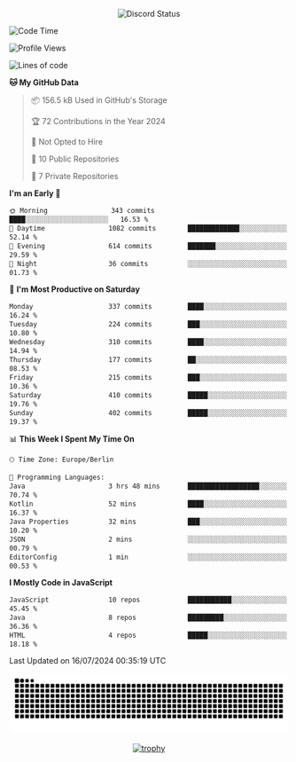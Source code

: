 <!-- Discord Status -->
<p align="center">
  <img src="https://lanyard.cnrad.dev/api/531896089096486922?borderRadius=30px" alt="Discord Status" />
</p>

<!--START_SECTION:waka-->
![Code Time](http://img.shields.io/badge/Code%20Time-899%20hrs%2050%20mins-blue)

![Profile Views](http://img.shields.io/badge/Profile%20Views-0-blue)

![Lines of code](https://img.shields.io/badge/From%20Hello%20World%20I%27ve%20Written-3.9%20million%20lines%20of%20code-blue)

**🐱 My GitHub Data** 

> 📦 156.5 kB Used in GitHub's Storage 
 > 
> 🏆 72 Contributions in the Year 2024
 > 
> 🚫 Not Opted to Hire
 > 
> 📜 10 Public Repositories 
 > 
> 🔑 7 Private Repositories 
 > 
**I'm an Early 🐤** 

```text
🌞 Morning                343 commits         ████░░░░░░░░░░░░░░░░░░░░░   16.53 % 
🌆 Daytime                1082 commits        █████████████░░░░░░░░░░░░   52.14 % 
🌃 Evening                614 commits         ███████░░░░░░░░░░░░░░░░░░   29.59 % 
🌙 Night                  36 commits          ░░░░░░░░░░░░░░░░░░░░░░░░░   01.73 % 
```
📅 **I'm Most Productive on Saturday** 

```text
Monday                   337 commits         ████░░░░░░░░░░░░░░░░░░░░░   16.24 % 
Tuesday                  224 commits         ███░░░░░░░░░░░░░░░░░░░░░░   10.80 % 
Wednesday                310 commits         ████░░░░░░░░░░░░░░░░░░░░░   14.94 % 
Thursday                 177 commits         ██░░░░░░░░░░░░░░░░░░░░░░░   08.53 % 
Friday                   215 commits         ███░░░░░░░░░░░░░░░░░░░░░░   10.36 % 
Saturday                 410 commits         █████░░░░░░░░░░░░░░░░░░░░   19.76 % 
Sunday                   402 commits         █████░░░░░░░░░░░░░░░░░░░░   19.37 % 
```


📊 **This Week I Spent My Time On** 

```text
🕑︎ Time Zone: Europe/Berlin

💬 Programming Languages: 
Java                     3 hrs 48 mins       ██████████████████░░░░░░░   70.74 % 
Kotlin                   52 mins             ████░░░░░░░░░░░░░░░░░░░░░   16.37 % 
Java Properties          32 mins             ███░░░░░░░░░░░░░░░░░░░░░░   10.20 % 
JSON                     2 mins              ░░░░░░░░░░░░░░░░░░░░░░░░░   00.79 % 
EditorConfig             1 min               ░░░░░░░░░░░░░░░░░░░░░░░░░   00.53 % 
```

**I Mostly Code in JavaScript** 

```text
JavaScript               10 repos            ███████████░░░░░░░░░░░░░░   45.45 % 
Java                     8 repos             █████████░░░░░░░░░░░░░░░░   36.36 % 
HTML                     4 repos             █████░░░░░░░░░░░░░░░░░░░░   18.18 % 
```




 Last Updated on 16/07/2024 00:35:19 UTC
<!--END_SECTION:waka-->

<!-- GitHub Contribution Snake -->
<p align="center">
  <img src="https://raw.githubusercontent.com/vxnsin/vxnsin/output/github-contribution-grid-snake-dark.svg" alt="GitHub Contribution Snake" />
</p>

<!-- GitHub Trophy -->
<p align="center">
  <a href="https://github.com/ryo-ma/github-profile-trophy">
    <img src="https://github-profile-trophy.vercel.app/?username=vxnsin&theme=onedark" alt="trophy" />
  </a>
</p>
